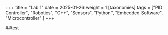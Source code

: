 +++
title = "Lab 1"
date = 2025-01-26
weight = 1
[taxonomies]
tags = ["PID Controller", "Robotics", "C++", "Sensors", "Python", "Embedded Software", "Microcontroller" ]
+++

##test